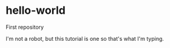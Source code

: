 # hello-world
First repository

I'm not a robot, but this tutorial is one so that's what I'm typing.
